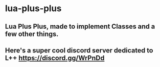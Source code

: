 # lua-plus-plus
## Lua Plus Plus, made to implement Classes and a few other things.
## Here's a super cool discord server dedicated to L++ https://discord.gg/WrPnDd

